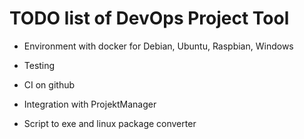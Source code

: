 # TODO list of DevOps Project Tool

* Environment with docker for Debian, Ubuntu, Raspbian, Windows
* Testing
* CI on github
* Integration with ProjektManager

* Script to exe and linux package converter



